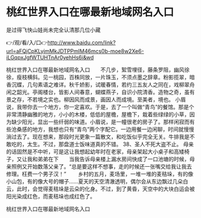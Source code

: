 # 桃红世界入口在哪最新地域网名入口
是过得飞快山娃尚未完全认清那几位小藏

👉/观/看/入/口👉http://www.baidu.com/link?url=aFQjCpKLyjmMkJDTPPmIM46mcs0b-moe8w2Xe6-iLGqpxJgfWTUHTnAr0yehHs6i&wd

桃红世界入口在哪最新地域网名入口　　不几步，絮雪埋径，藤条罗阻，幽风徐徐，瘦枝横斜。见一桃园，百株同放，一片珠玉，不须点墨之辞章。粉影揽翠，暗香沉蝶，几句素语之难详。秋千娇影，试暖春情，若约三五友人之同在，戏柳翠舟闲之韶光。亭阁楼台，皆影人间春意，蝴蝶燕子，自识小院清香。造物之奇，虽有景之存，不若境之实也。柳因风而成景，画因人而成境。至美者，境也。
小眉说，我带你去一个地方，你一定喜欢。于是，去了一个叫做“青鸟”的餐馆。那是个非常清静幽雅的地方，小小的木楼，低低的屋檐，屋檐下，栽着些绿绿的小草，因为缺少阳光，显出一些纤弱的味道。小眉说，是一幢很老的房子了。那样闲寂而有些沧桑感的地方，我想也只有“青鸟”两个字配它。一边用餐一边闲聊，时间就慢慢淌过去了。现在想来，那段时光更象一篇散文，和吃饭似乎完全无关。牛排我是不敢吃的，太生。不过，那盘道士饭味道真的不错。
	38、圣人不死大盗不止。
母亲的话固然是不中听，可是这让我想起幼年时在老家，母亲架起大小桌子和高矮椅子，又让我和弟弟在下　　当我告诉母亲楼上漏水房间快成了一口池塘的时候，母亲照例又开始数落父亲了。“总是要这样不想事，走的时候还一张嘴交给我让我去修理。枉费一个男子汉！”
　　乡村的五月，麦场里，一堆一堆的麦秸垛，有的像小山包，有的像大号的帽子……夏天的天空清澈透明，偶尔会从东边飘过几朵白云，此时，会觉得麦秸垛是云朵的化身。不过，到了黄昏，天空中的大块白运会被阳光染成红色，而麦秸垛也成红色了。

桃红世界入口在哪最新地域网名入口
